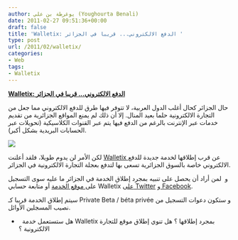 ```yaml
---
author: يوغرطة بن علي (Youghourta Benali)
date: 2011-02-27 09:51:36+00:00
draft: false
title: 'Walletix: الدفع الالكتروني... قريبا في الجزائر '
type: post
url: /2011/02/walletix/
categories:
- Web
tags:
- Walletix
---
```


[**Walletix: الدفع الالكتروني... قريبا في الجزائر**]( http://www.it-scoop.com/2011/02/walletix/)


حال الجزائر كحال أغلب الدول العربية، لا تتوفر فيها طرق للدفع الالكتروني مما جعل من التجارة الالكترونية حلما بعيد المنال. إلا أن ذلك لم يمنع المواقع الجزائرية من تقديم خدمات عبر الإنترنت بالرغم من الدفع فيها يتم عبر القنوات الكلاسيكية (تحويلات عبر الحسابات البريدية بشكل أكبر).

[![](http://www.it-scoop.com/wp-content/uploads/2011/02/Walletix-logo-350.png)
]( http://www.it-scoop.com/2011/02/walletix/)

لكن الأمر لن يدوم طويلا، فلقد أعلنت [Walletix ](http://walletix.com/)عن قرب إطلاقها لخدمة جديدة للدفع الالكتروني خاصة بالسوق الجزائرية تسعى بها لتدفع بعجلة التجارة الالكترونية في الجزائر.

و  لمن أراد أن يحصل على تنبيه بمجرد إطلاق الخدمة في الجزائر ما عليه سوى التسجيل على[ موقع الخدمة](http://walletix.com/) أو متابعة حسابي Walletix [على Twitter](http://twitter.com/#!/walletix) و[ Facebook](http://www.facebook.com/pages/Walletix/205226099494603).

سيتم إطلاق الخدمة قريبا كـ Private Beta / béta privée و ستكون دعوات التسجيل من نصيب المسجلين الأوائل.

-   هل ستستعمل خدمة Walletix بمجرد إطلاقها ؟ هل تنوي إطلاق موقع للتجارة الالكترونية ؟








